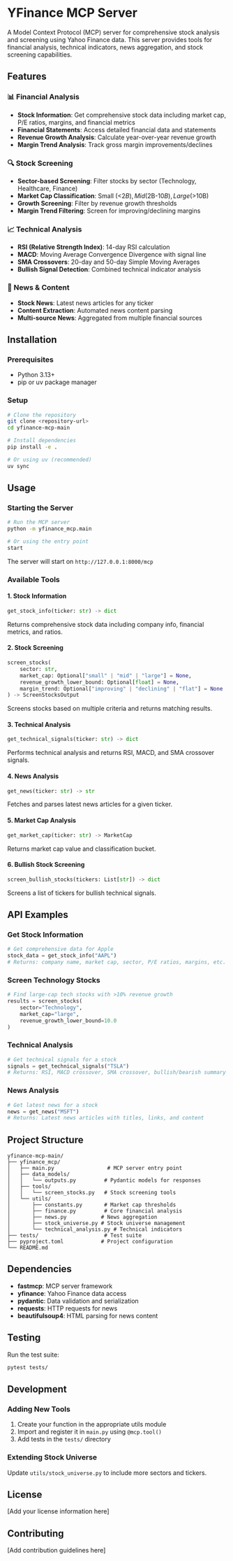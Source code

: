 # YFinance MCP Server

A Model Context Protocol (MCP) server for comprehensive stock analysis and screening using Yahoo Finance data. This server provides tools for financial analysis, technical indicators, news aggregation, and stock screening capabilities.

## Features

### 📊 Financial Analysis
- **Stock Information**: Get comprehensive stock data including market cap, P/E ratios, margins, and financial metrics
- **Financial Statements**: Access detailed financial data and statements
- **Revenue Growth Analysis**: Calculate year-over-year revenue growth
- **Margin Trend Analysis**: Track gross margin improvements/declines

### 🔍 Stock Screening
- **Sector-based Screening**: Filter stocks by sector (Technology, Healthcare, Finance)
- **Market Cap Classification**: Small (<$2B), Mid ($2B-$10B), Large (>$10B)
- **Growth Screening**: Filter by revenue growth thresholds
- **Margin Trend Filtering**: Screen for improving/declining margins

### 📈 Technical Analysis
- **RSI (Relative Strength Index)**: 14-day RSI calculation
- **MACD**: Moving Average Convergence Divergence with signal line
- **SMA Crossovers**: 20-day and 50-day Simple Moving Averages
- **Bullish Signal Detection**: Combined technical indicator analysis

### 📰 News & Content
- **Stock News**: Latest news articles for any ticker
- **Content Extraction**: Automated news content parsing
- **Multi-source News**: Aggregated from multiple financial sources

## Installation

### Prerequisites
- Python 3.13+
- pip or uv package manager

### Setup
```bash
# Clone the repository
git clone <repository-url>
cd yfinance-mcp-main

# Install dependencies
pip install -e .

# Or using uv (recommended)
uv sync
```

## Usage

### Starting the Server
```bash
# Run the MCP server
python -m yfinance_mcp.main

# Or using the entry point
start
```

The server will start on `http://127.0.0.1:8000/mcp`

### Available Tools

#### 1. Stock Information
```python
get_stock_info(ticker: str) -> dict
```
Returns comprehensive stock data including company info, financial metrics, and ratios.

#### 2. Stock Screening
```python
screen_stocks(
    sector: str,
    market_cap: Optional["small" | "mid" | "large"] = None,
    revenue_growth_lower_bound: Optional[float] = None,
    margin_trend: Optional["improving" | "declining" | "flat"] = None
) -> ScreenStocksOutput
```
Screens stocks based on multiple criteria and returns matching results.

#### 3. Technical Analysis
```python
get_technical_signals(ticker: str) -> dict
```
Performs technical analysis and returns RSI, MACD, and SMA crossover signals.

#### 4. News Analysis
```python
get_news(ticker: str) -> str
```
Fetches and parses latest news articles for a given ticker.

#### 5. Market Cap Analysis
```python
get_market_cap(ticker: str) -> MarketCap
```
Returns market cap value and classification bucket.

#### 6. Bullish Stock Screening
```python
screen_bullish_stocks(tickers: List[str]) -> dict
```
Screens a list of tickers for bullish technical signals.

## API Examples

### Get Stock Information
```python
# Get comprehensive data for Apple
stock_data = get_stock_info("AAPL")
# Returns: company name, market cap, sector, P/E ratios, margins, etc.
```

### Screen Technology Stocks
```python
# Find large-cap tech stocks with >10% revenue growth
results = screen_stocks(
    sector="Technology",
    market_cap="large",
    revenue_growth_lower_bound=10.0
)
```

### Technical Analysis
```python
# Get technical signals for a stock
signals = get_technical_signals("TSLA")
# Returns: RSI, MACD crossover, SMA crossover, bullish/bearish summary
```

### News Analysis
```python
# Get latest news for a stock
news = get_news("MSFT")
# Returns: Latest news articles with titles, links, and content
```

## Project Structure

```
yfinance-mcp-main/
├── yfinance_mcp/
│   ├── main.py                 # MCP server entry point
│   ├── data_models/
│   │   └── outputs.py         # Pydantic models for responses
│   ├── tools/
│   │   └── screen_stocks.py   # Stock screening tools
│   └── utils/
│       ├── constants.py       # Market cap thresholds
│       ├── finance.py         # Core financial analysis
│       ├── news.py           # News aggregation
│       ├── stock_universe.py # Stock universe management
│       └── technical_analysis.py # Technical indicators
├── tests/                     # Test suite
├── pyproject.toml            # Project configuration
└── README.md
```

## Dependencies

- **fastmcp**: MCP server framework
- **yfinance**: Yahoo Finance data access
- **pydantic**: Data validation and serialization
- **requests**: HTTP requests for news
- **beautifulsoup4**: HTML parsing for news content

## Testing

Run the test suite:
```bash
pytest tests/
```

## Development

### Adding New Tools
1. Create your function in the appropriate utils module
2. Import and register it in `main.py` using `@mcp.tool()`
3. Add tests in the `tests/` directory

### Extending Stock Universe
Update `utils/stock_universe.py` to include more sectors and tickers.

## License

[Add your license information here]

## Contributing

[Add contribution guidelines here]
